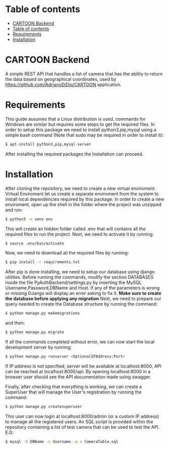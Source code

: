 Table of contents
=================

* [CARTOON Backend](#cartoon-backend)
* [Table of contents](#table-of-contents)
* [Requirements](#requirements)
* [Installation](#installation)

# CARTOON Backend
A simple REST API that handles a list of camera that has the ability to return the data based on geographical coordinates, used by https://github.com/AdrianoDiDio/CARTOON application.

Requirements
============
This guide assumes that a Linux distribution is used, commands for Windows are similar but requires some steps to get the required files.
In order to setup this package we need to install python3,pip,mysql using a simple bash command (Note that sudo may be required in order to install it):
```bash
$ apt-install python3,pip,mysql-server
```
After installing the required packages the installation can proceed.

Installation
============
After cloning the repository, we need to create a new virtual enviroment.
Virtual Enviroment let us create a separate enviroment from the system to install local dependencies required by this package.
In order to create a new enviroment, open up the shell in the folder where the project was unzipped and run:
```bash
$ python3 -m venv env
```
This will create an hidden folder called .env that will contains all the required files to run the project.
Next, we need to activate it by running:
```bash
$ source .env/bin/activate
```
Now, we need to download all the required files by running:
```bash
$ pip install -r requirements.txt
```
After pip is done installing, we need to setup our database using django utilities.
Before running the commands, modify the section DATABASES inside the file PyAuthBackend/settings.py by inserting the
MySQL Username,Password,DBName and Host.
If any of the parameters is wrong or missing DJango will display an error asking to fix it.
**Make sure to create the database before applying any migration**
Next, we need to prepare our query needed to create the Database structure by running the command:
```bash
$ python manage.py makemigrations
```
and then:
```bash
$ python manage.py migrate
```
If all the commands completed without error, we can now start the local development server by running:
```bash
$ python manage.py runserver <OptionalIPAddress:Port>
```
If IP address is not specified, server will be available at localhost:8000, API can be reached at localhost:8000/api.
By opening localhost:8000 in a browser user should see the API documentation made using swagger.

Finally, after checking that everything is working, we can create a SuperUser that will manage the User's registration
by running the command:

```bash
$ python manage.py createsuperuser
```
This user can now login at localhost:8000/admin (or a custom IP address) to manage all the registered users.
An SQL script is provided within the repository containing a list of test camera that can be used to test the API.
E.G:
```bash
$ mysql -D DBName -u Username -p < CameraTable.sql
```
